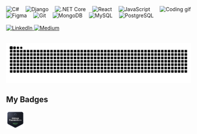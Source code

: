 <!-- Stats (optional, uncomment to enable) -->
<!--
<div align="center">
  <img src="https://github-readme-stats.vercel.app/api?username=devrajkhadka-smiley&hide_title=false&hide_rank=false&show_icons=true&include_all_commits=true&count_private=true&disable_animations=false&theme=dracula&locale=en&hide_border=false" height="150" alt="stats graph" />
  <img src="https://github-readme-stats.vercel.app/api/top-langs?username=devrajkhadka-smiley&locale=en&hide_title=false&layout=compact&card_width=320&langs_count=5&theme=dracula&hide_border=false" height="150" alt="languages graph" />
</div>
-->

<!-- Fun animation GIF -->
<img align="right" height="100" src="https://i.gifer.com/origin/93/935d72c7bc35828ea93b58981091f28fd_w200.webp" alt="Coding gif" />

<!-- Tech stack icons -->
<div align="left">
  <img src="https://cdn.jsdelivr.net/gh/devicons/devicon/icons/csharp/csharp-original.svg" height="17" alt="C#" />
  <img width="10" />
  <img src="https://cdn.jsdelivr.net/gh/devicons/devicon/icons/django/django-plain.svg" height="17" alt="Django" />
  <img width="10" />
  <img src="https://cdn.jsdelivr.net/gh/devicons/devicon/icons/dotnetcore/dotnetcore-original.svg" height="17" alt=".NET Core" />
  <img width="10" />
  <img src="https://cdn.jsdelivr.net/gh/devicons/devicon/icons/react/react-original.svg" height="17" alt="React" />
  <img width="10" />
  <img src="https://cdn.jsdelivr.net/gh/devicons/devicon/icons/javascript/javascript-original.svg" height="17" alt="JavaScript" />
  <img width="10" />
  <img src="https://cdn.jsdelivr.net/gh/devicons/devicon/icons/figma/figma-original.svg" height="17" alt="Figma" />
  <img width="10" />
  <img src="https://cdn.jsdelivr.net/gh/devicons/devicon/icons/git/git-original.svg" height="17" alt="Git" />
  <img width="10" />
  <img src="https://cdn.jsdelivr.net/gh/devicons/devicon/icons/mongodb/mongodb-original.svg" height="17" alt="MongoDB" />
  <img width="10" />
  <img src="https://cdn.jsdelivr.net/gh/devicons/devicon/icons/mysql/mysql-original.svg" height="17" alt="MySQL" />
  <img width="10" />
  <img src="https://cdn.jsdelivr.net/gh/devicons/devicon/icons/postgresql/postgresql-original.svg" height="17" alt="PostgreSQL" />
</div>

<br/>

<!-- Social links -->
<div align="left">
  <a href="https://www.linkedin.com/in/dev-raj-khadka/" target="_blank">
    <img src="https://img.shields.io/static/v1?message=LinkedIn&logo=linkedin&label=&color=0077B5&logoColor=white&labelColor=&style=for-the-badge" height="35" alt="LinkedIn" />
  </a>
  <a href="https://medium.com/@sye09" target="_blank">
    <img src="https://img.shields.io/static/v1?message=Medium&logo=medium&label=&color=10100E&logoColor=white&labelColor=&style=for-the-badge" height="35" alt="Medium" />
  </a>
</div>

<br/>

<!-- Snake animation -->
<img src="https://raw.githubusercontent.com/devrajkhadka-smiley/devrajkhadka-smiley/output/snake.svg" alt="Snake animation" />

<br/>

## My Badges

<!-- Badges section -->
<div align="left" style="display: flex; align-items: center; gap: 10px;">
  <a href="https://www.credly.com/badges/e7c1053310-10acd-453e-aa05-cfa4095510831/public_url" target="_blank">
    <img src="./github-foundations.png" alt="GitHub Foundations Badge - Credly" height="50" />
  </a>
</div>
